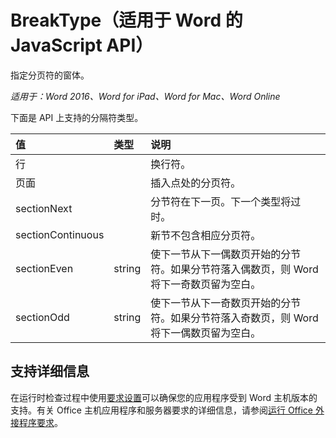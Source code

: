 # <a name="breaktype-javascript-api-for-word"></a>BreakType（适用于 Word 的 JavaScript API）

指定分页符的窗体。

_适用于：Word 2016、Word for iPad、Word for Mac、Word Online_

下面是 API 上支持的分隔符类型。

| **值**         | **类型** | **说明**     |
|:-----------------|:--------|:----|
|行| | 换行符。 |
|页面| | 插入点处的分页符。|
|sectionNext| | 分节符在下一页。下一个类型将过时。|
|sectionContinuous| | 新节不包含相应分页符。|
|sectionEven| string | 使下一节从下一偶数页开始的分节符。如果分节符落入偶数页，则 Word 将下一奇数页留为空白。|
|sectionOdd| string | 使下一节从下一奇数页开始的分节符。如果分节符落入奇数页，则 Word 将下一偶数页留为空白。|

## <a name="support-details"></a>支持详细信息
在运行时检查过程中使用[要求设置](../office-add-in-requirement-sets.md)可以确保您的应用程序受到 Word 主机版本的支持。有关 Office 主机应用程序和服务器要求的详细信息，请参阅[运行 Office 外接程序要求](../../docs/overview/requirements-for-running-office-add-ins.md)。
